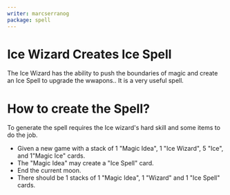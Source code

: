 ```yaml
---
writer: marcserranog
package: spell
---
```


# Ice Wizard Creates Ice Spell
The Ice Wizard has the ability to push the boundaries of magic
and create an Ice Spell to upgrade the wwapons..
It is a very useful spell.

# How to create the Spell?
To generate the spell requires the Ice wizard's hard skill and some items to do the job.

 * Given a new game with a stack of 1 "Magic Idea", 1 "Ice Wizard", 5 "Ice", and 1"Magic Ice" cards.
 * The "Magic Idea" may create a "Ice Spell" card.
 * End the current moon.
 * There should be 1 stacks of 1 "Magic Idea", 1 "Wizard" and 1 "Ice Spell" cards.

